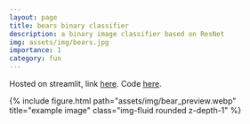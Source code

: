 ```yaml
---
layout: page
title: bears binary classifier
description: a binary image classifier based on ResNet
img: assets/img/bears.jpg
importance: 1
category: fun
---
```


Hosted on streamlit, link [here](https://wristy-bearsclassifier-bears-5g0cls.streamlitapp.com/). Code [here](https://github.com/wristy/bearsclassifier).

<div class="row">
    <div class="col-sm mt-3 mt-md-0">
        {% include figure.html path="assets/img/bear_preview.webp" title="example image" class="img-fluid rounded z-depth-1" %}
    </div>
</div>
